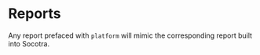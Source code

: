 # Reports

Any report prefaced with `platform` will mimic the corresponding report built into Socotra.

